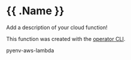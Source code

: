 # {{ .Name }}

Add a description of your cloud function!

This function was created with the [operator CLI](https://github.com/operatorai/operator).

pyenv-aws-lambda